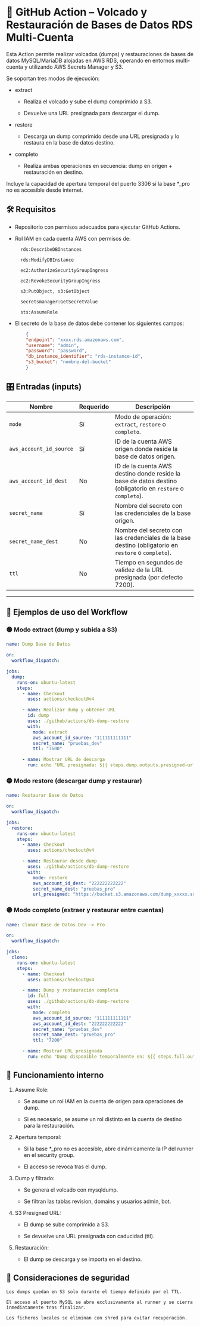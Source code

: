 # 📘 GitHub Action – Volcado y Restauración de Bases de Datos RDS Multi-Cuenta

Esta Action permite realizar volcados (dumps) y restauraciones de bases de datos MySQL/MariaDB alojadas en AWS RDS, operando en entornos multi-cuenta y utilizando AWS Secrets Manager y S3.

Se soportan tres modos de ejecución:

- extract

  - Realiza el volcado y sube el dump comprimido a S3.

  - Devuelve una URL presignada para descargar el dump.

- restore

  - Descarga un dump comprimido desde una URL presignada y lo restaura en la base de datos destino.

- completo

  - Realiza ambas operaciones en secuencia: dump en origen + restauración en destino.

Incluye la capacidad de apertura temporal del puerto 3306 si la base *_pro no es accesible desde internet.

## 🛠 Requisitos

- Repositorio con permisos adecuados para ejecutar GitHub Actions.

- Rol IAM en cada cuenta AWS con permisos de:

        rds:DescribeDBInstances

        rds:ModifyDBInstance

        ec2:AuthorizeSecurityGroupIngress

        ec2:RevokeSecurityGroupIngress

        s3:PutObject, s3:GetObject

        secretsmanager:GetSecretValue

        sts:AssumeRole

- El secreto de la base de datos debe contener los siguientes campos:
    ```json
        {
        "endpoint": "xxxx.rds.amazonaws.com",
        "username": "admin",
        "password": "password",
        "db_instance_identifier": "rds-instance-id",
        "s3_bucket": "nombre-del-bucket"
        }
    ```

## 🎛 Entradas (inputs)
| Nombre                  | Requerido | Descripción                                                                                                |
| ----------------------- | --------- | ---------------------------------------------------------------------------------------------------------- |
| `mode`                  | Sí        | Modo de operación: `extract`, `restore` o `completo`.                                                      |
| `aws_account_id_source` | Sí        | ID de la cuenta AWS origen donde reside la base de datos origen.                                           |
| `aws_account_id_dest`   | No        | ID de la cuenta AWS destino donde reside la base de datos destino (obligatorio en `restore` o `completo`). |
| `secret_name`           | Sí        | Nombre del secreto con las credenciales de la base origen.                                                 |
| `secret_name_dest`      | No        | Nombre del secreto con las credenciales de la base destino (obligatorio en `restore` o `completo`).        |
| `ttl`                   | No        | Tiempo en segundos de validez de la URL presignada (por defecto 7200).                                     |

---
## 🚦 Ejemplos de uso del Workflow
### 🟢 Modo extract (dump y subida a S3)
```yaml
name: Dump Base de Datos

on:
  workflow_dispatch:

jobs:
  dump:
    runs-on: ubuntu-latest
    steps:
      - name: Checkout
        uses: actions/checkout@v4

      - name: Realizar dump y obtener URL
        id: dump
        uses: ./github/actions/db-dump-restore
        with:
          mode: extract
          aws_account_id_source: "111111111111"
          secret_name: "pruebas_dev"
          ttl: "3600"

      - name: Mostrar URL de descarga
        run: echo "URL presignada: ${{ steps.dump.outputs.presigned-url }}"
```
### 🟡 Modo restore (descargar dump y restaurar)
```yaml
name: Restaurar Base de Datos

on:
  workflow_dispatch:

jobs:
  restore:
    runs-on: ubuntu-latest
    steps:
      - name: Checkout
        uses: actions/checkout@v4

      - name: Restaurar desde dump
        uses: ./github/actions/db-dump-restore
        with:
          mode: restore
          aws_account_id_dest: "222222222222"
          secret_name_dest: "pruebas_pro"
          url_presigned: "https://bucket.s3.amazonaws.com/dump_xxxxx.sql.gz?..."
```
### 🟣 Modo completo (extraer y restaurar entre cuentas)
```yaml
name: Clonar Base de Datos Dev -> Pro

on:
  workflow_dispatch:

jobs:
  clone:
    runs-on: ubuntu-latest
    steps:
      - name: Checkout
        uses: actions/checkout@v4

      - name: Dump y restauración completa
        id: full
        uses: ./github/actions/db-dump-restore
        with:
          mode: completo
          aws_account_id_source: "111111111111"
          aws_account_id_dest: "222222222222"
          secret_name: "pruebas_dev"
          secret_name_dest: "pruebas_pro"
          ttl: "7200"

      - name: Mostrar URL presignada
        run: echo "Dump disponible temporalmente en: ${{ steps.full.outputs.presigned-url }}"
```
## 🧩 Funcionamiento interno

1. Assume Role:

    - Se asume un rol IAM en la cuenta de origen para operaciones de dump.

    - Si es necesario, se asume un rol distinto en la cuenta de destino para la restauración.

2. Apertura temporal:

    - Si la base *_pro no es accesible, abre dinámicamente la IP del runner en el security group.

    - El acceso se revoca tras el dump.

3. Dump y filtrado:

    - Se genera el volcado con mysqldump.

    - Se filtran las tablas revision, domains y usuarios admin, bot.

4. S3 Presigned URL:

    - El dump se sube comprimido a S3.

    - Se devuelve una URL presignada con caducidad (ttl).

5. Restauración:

    - El dump se descarga y se importa en el destino.

## 🔐 Consideraciones de seguridad

    Los dumps quedan en S3 solo durante el tiempo definido por el TTL.

    El acceso al puerto MySQL se abre exclusivamente al runner y se cierra inmediatamente tras finalizar.

    Los ficheros locales se eliminan con shred para evitar recuperación.

